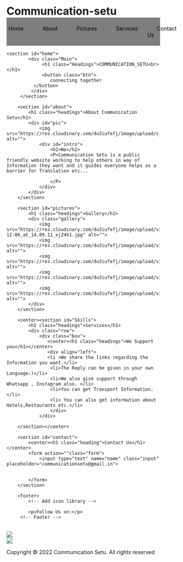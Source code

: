 # Communication-setu
<!DOCTYPE html>
<html lang="en">
<head>
    <meta charset="UTF-8">
    <meta name="viewport" content="width=device-width, initial-scale=1.0">
    <title>Document</title>
    <link rel="stylesheet" href="style.css">
    <link rel="stylesheet" media="screen and (max-width:530px)" href="phone.css">
</head>
<style>
    *{
        margin: 0;
        padding: 0;
        box-sizing: border-box;
    }
    html{
        scroll-behavior: smooth;
    }
    /*navbar */
    .navbar{
        display: flex;
        justify-content: center;
        align-items: center;
        background-color: rgb(0, 0,0,0.5);
        position: sticky;
        top: 0;
    }
    .navbar ul{
        display: flex;
        list-style: none;
        margin: 20px 0px;
    }
    .navbar ui li{
        font-family: century;
        font-size: 1.1rem;
        font-weight: bold;
        font-size: x-large;
    }
    .navbar ul li a{
        text-decoration:rgb(150, 15, 15);
        color:black;
        padding: 8px 25px;
        transition: all .5s ease;
    }
    .navbar ul li a:hover{
        background-color: rgb(255, 255, 255);
        color: black;
        box-shadow: 0 0 10px white;
    }

    /* Home section */
    #home{
        display: flex;
        flex-direction: column;
        background-color: none;
        height: 1000PX;
        justify-content:center;
        align-items:center;
        color:maroon;
        font-size: x-large;
    }
    #home::before{
        content: "";
        position: absolute;
        top: 0;
        right: 0;
        background:url('://res.clhttpsoudinary.com/dsd8yegd2/image/upload/v1648454033/WhatsApp_Image_2022-03-28_at_1.19.13_PM_afrusn.jpg') no-repeat center center/cover;
        height: 1000px;
        width: 100%;
        z-index: -1;
        opacity: .8;
    }
    .main{
        display: flex;
        flex-direction: column;
        border: 1px solid white;
        align-items: center;
        position: absolute;
        top: 30%;
        right: 10%;
    }
    .headings{
        font-family: century;
        font-size: 3rem;
        text-align:center;
        margin: 40px 0px;
    }
    .btn{
        padding: 10x 35px;
        background-color: transparent;
        border: 1px solid white;
        color:black;
        outline: none;
        transition: .6s ease;
    }
    .btn:hover{
        cursor: pointer;
        background-color: white;
        color: black;
        box-shadow: 0 0 5px white,0 0 10px white,0 0 15px white;
        font-weight: bold;
    }

    /*About Selection */
    about{
        display: flex;
        flex-direction: column;
        box-sizing: border-box;
        padding: 20px;
        margin-bottom: 50px;
    }
    #pic{
        display: flex;
    }
    #pic img{
        width: 575px;
        height: 400px;
    }
    #intro{
        display: flex;
        flex-direction: column;
        text-align: justify;
        padding: 10px;}
    #intro h2{
        font-size: 2rem;
        margin-bottom: 20px;
    }

    /* Picture Section */
    #pictures{
        display: flex;
        flex-direction: column;
        background-color: rgba(0, 0, 0, 0.9);
        color: white;
        align-items: center;
        padding: 20px;

    }
    .gallery{
        display: flex;
        flex-wrap: wrap;
        justify-content: space-around;
        box-sizing: border-box;
    }
    .gallery img{
        width: 200px;
        height: 240px;
        margin: 10px;
    }

    /* Skills Section */
    #skills{
        display: flex;
        flex-direction: column-reverse;
        padding: 20px;
        align-items: center;
    }
    .row{
        display: center;
    }
    .box{
        display: flex;
        flex-direction: column;
        width: 550px;
        height: 450px;
        border: 1px solid rgb(82, 3, 3);
        margin: 10px;
        align-items: left;
        text-align: justify;
        padding: 10px;
        border-radius: 15px;
        background: linear-gradient(to top, rgb(119, 13, 13) 50%, white 50%);
        background-size: 100% 200%;
        transition: all .8s;
    }
    .box:hover{
        background-position: left bottom;
        color: rgb(243, 243, 243);
        border: none;
        box-shadow: 0 0 20px rgb(3, 3, 3);
    }
    .box image{
        width: 80px;
        height: 80px;
        background-color: white;
        padding: 10px;
    }

    /* contact section */
    #contact{
        display: flex;
        flex-direction: column;
        box-sizing: border-box;
        background-color:black;
        color: white;
    }
    .form{
        display: flex;
        flex-direction: column;
        box-sizing: border-box;
        align-items: center;
        margin: 20px 0px;
    }
    .input{
        padding: 12px;
        margin: 15px;
        width: 30%;
        border:none;
        outline: none;
    }
    footer p {
        text-align: center;
    }
    
    .experience-area h1 {
        padding: 5%;
    }
    
    .site-footer
    {
        background-color:black;
        padding:45px 0 20px;
        font-size:16px;
        line-height:24px;
        color:#737373;
    }
    .site-footer hr
    {
        border-top-color:#bbb;
        opacity:0.5
    }
    .site-footer hr.small
    {
        margin:20px 0
    }
    .site-footer h6
    {
        color:#fff;
        font-size:16px;
        text-transform:uppercase;
        margin-top:5px;
        letter-spacing:2px
    }
    .site-footer a
    {
        color:#737373;
    }
    .site-footer a:hover
    {
        color:#3366cc;
        text-decoration:none;
    }
    .footer-links
    {
        padding-left:0;
        list-style:none
    }
    .footer-links li
    {
        display:block
    }
    .footer-links a
    {
        color:#737373
    }
    .footer-links a:active,.footer-links a:focus,.footer-links a:hover
    {
        color:#3366cc;
        text-decoration:none;
    }
    .footer-links.inline li
    {
        display:inline-block
    }
    .site-footer .social-icons
    {
        text-align:center
    }
    .site-footer .social-icons a
    {
        width:60px;
        height:52px;
        line-height:40px;
        border-radius:100%;
        background-color:#33353d
    }
    .copyright-text
    {
        margin:0
    }
    @media (max-width:991px)
    {
        .site-footer [class^=col-]
        {
        margin-bottom:30px
        }
    }
    @media (max-width:767px)
    {
        .site-footer
        {
        padding-bottom:0
        }
        .site-footer .copyright-text,.site-footer .social-icons
        {
        text-align:center
        }
    }
    .social-icons
    {
        padding-left:0;
        margin-bottom:0;
        list-style:none
    }
    .social-icons li
    {
        display:inline-block;
        margin-bottom:5px
    }
    .social-icons li.title
    {
        margin-right:15px;
        text-transform:uppercase;
        color:#96a2b2;
        font-weight:700;
        font-size:13px
    }
    .social-icons a{
        position:relative;
        background-color:#eceeef;
        color:#818a91;
        font-size:30px;
        display:inline-block;
        bottom: 20px;
        line-height:44px;
        width:30px;
        height:34px;
        text-align:center;
        margin-right:8px;
        border-radius:100%;
        -webkit-transition:all .2s linear;
        -o-transition:all .2s linear;
        transition:all .2s linear
    }
    .social-icons a:active,.social-icons a:focus,.social-icons a:hover
    {
        color:#fff;
        background-color:#29aafe
    }
    .social-icons.size-sm a
    {
        line-height:34px;
        height:24px;
        width:24px;
        font-size:12px
    }
    .social-icons a.facebook:hover
    {
        background-color:#3b5998
    }
    .social-icons a.twitter:hover
    {
        background-color:#00aced
    }
    .social-icons a.linkedin:hover
    {
        background-color:#007bb6
    }
    .social-icons a.dribbble:hover
    {
        background-color:#5a5758
    }
    @media (max-width:767px)
    {
        .social-icons li.title
        {
        display:block;
        margin-right:0;
        font-weight:600
        }
    }
</style>
<body>
    <nav class="navbar">
        <ul>
            <img src="https://res.cloudinary.com/du3iufefj/image/upload/c_scale,w_73/v1670317439/Communication%20setu/WhatsApp_Image_2022-12-06_at_13.50.50_iocmo8.jpg" alt="">
            <li><a href="#home">Home</a></li>
            <li><a href="#about">About </a></li>
            <li><a href="#pictures">Pictures</a></li>
            <li><a href="#Skills">Services</a></li>
            <li><a href="#contact">Contact Us</a></li>
        </ul>
    </nav>
        
    <section id="home">
            <div class="Main">
                 <h1 class="Headings">COMMUNICATION_SETU<br></h1>
                 <button class="btn">
                    connecting together
              </button>
             </div>
         </section> 

        <section id="about">
            <h1 class="headings">About Communication Setu</h1>
            <div id="pic">
                <img src="https://res.cloudinary.com/du3iufefj/image/upload/c_scale,w_300/v1670321731/Communication%20setu/download_weumcj.jpg" alt="">
                <div id="intro">
                    <h2>We</h2>
                    <P>Communication Setu is a public friendly website working to help others in way of Information they want and it guides everyone helps as a barrier for Translation etc...                 

                    </P>
                </div>
            </div>
        </section>

        <section id="pictures">
            <h1 class="headings">Gallery</h1>
            <div class="gallery">
                <img src="https://res.cloudinary.com/du3iufefj/image/upload/v1670318208/Communication%20setu/WhatsApp_Image_2022-12-06_at_14.09.11_xj24h1.jpg" alt="">
                <img src="https://res.cloudinary.com/du3iufefj/image/upload/v1670318210/Communication%20setu/3_vcidwt.jpg" alt="">
                <img src="https://res.cloudinary.com/du3iufefj/image/upload/v1670318209/Communication%20setu/5_wbdjg4.jpg" alt="">
                <img src="https://res.cloudinary.com/du3iufefj/image/upload/v1670318209/Communication%20setu/4_jz1xga.jpg" alt="">
                <img src="https://res.cloudinary.com/du3iufefj/image/upload/v1670318206/Communication%20setu/6_pnqyqm.jpg" alt="">
            </div>
        </section>

        <center><section id="Skills">
            <h1 class="headings">Services</h1>
            <div class="row">
                <div class="box">
                   <center><h1 class="headings">We Support you</h1></center> 
                   <div align="left">
                   <li >We share the links regarding the Information you want.</li>
                    <li>The Reply can be given in your own Language:)</li> 
                    <li>We also give support through Whatsapp , Instagram also. </li>
                    <li>You can get Transport Information. </li>
                    <li> You can also get information about Hotels,Restaurants etc.</li>
                    </div>
                </div>

        </section></center>

        <section id="contact">
            <center><h1 class="heading">Contact Us</h1></center>
            <form action=""class="form">
                <input type="text" name="name" class="input" placeholder="communicationsetu@gmail.in">
                

            </form>
        </section>

        <footer>
            <!-- Add icon library -->
<link rel="stylesheet" href="https://cdnjs.cloudflare.com/ajax/libs/font-awesome/4.7.0/css/font-awesome.min.css">

<!-- Add font awesome icons -->


            <p>Follow Us on:</p>
         <!-- Footer -->
  <section id="footer">
    <div class="footer container">
      <div class="brand">
        <h1><span></span><span></span></h1>
      </div>
      <h2></h2>
      <div class="social-icon">
        <div class="social-item">
          <a href="https://instagram.com/communication_setu?igshid=YzdkMWQ2MWU=" target="_blank"><img src="https://res.cloudinary.com/du3iufefj/image/upload/c_scale,w_180/v1670320029/Communication%20setu/qrjpg_ycxz7d.jpg" /></a>
        </div>
        <div class="social-item">
          <a href="https://chat.whatsapp.com/IQQcZwNDWmp8LIVdcoJo4U" target="_blank"><img src="https://res.cloudinary.com/du3iufefj/image/upload/c_scale,w_75/v1670319750/Communication%20setu/479px-WhatsApp.svg_hxtr0r.png" /></a>
        </div>
      </div>
      <p>Copyright © 2022 Communication Setu. All rights reserved</p>
    </div>
  </section>
  <!-- End Footer -->
</body>
</html>
